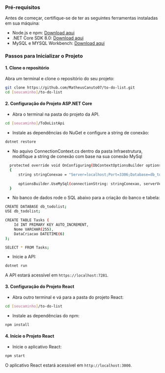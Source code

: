 ### Pré-requisitos

Antes de começar, certifique-se de ter as seguintes ferramentas instaladas em sua máquina:

- Node.js e npm: [Download aqui](https://nodejs.org/)
- .NET Core SDK 8.0: [Download aqui](https://dotnet.microsoft.com/download)
- MySQL e MYSQL Workbench: [Download aqui](https://dev.mysql.com/downloads/)

### Passos para Inicializar o Projeto

#### 1. Clone o repositório

Abra um terminal e clone o repositório do seu projeto:

```bash
git clone https://github.com/MatheusCanuto07/to-do-list.git
cd [seucaminho]/to-do-list
```

#### 2. Configuração do Projeto ASP.NET Core

- Abra o terminal na pasta do projeto da API.

```bash
cd [seucaminho]/ToDoListApi
```

- Instale as dependências do NuGet e configure a string de conexão:

```bash
dotnet restore
```

- No aquivo ConnectionContext.cs dentro da pasta Infraestrutura, modifique a string de conexão com base na sua conexão MySql

```bash
  protected override void OnConfiguring(DbContextOptionsBuilder optionsBuilder)
  {
      string stringConexao = "Server=localhost;Port=3306;Database=db_todolist;User Id=root;Password=DtiDigital@2024;";
  
      optionsBuilder.UseMySql(connectionString: stringConexao, serverVersion: ServerVersion.AutoDetect(stringConexao));
  } 
```

- No banco de dados rode o SQL abaixo para a criação do banco e tabela:

```bash
CREATE DATABASE db_todolist;
USE db_todolist;

CREATE TABLE Tasks (
    Id INT PRIMARY KEY AUTO_INCREMENT,
    Nome VARCHAR(255),
    DataCriacao DATETIME(6)
);

SELECT * FROM Tasks;
```

- Inicie a API:

```bash
dotnet run
```

A API estará acessível em `https://localhost:7281`.

#### 3. Configuração do Projeto React

- Abra outro terminal e vá para a pasta do projeto React:

```bash
cd [seucaminho]/to-do-list
```

- Instale as dependências do npm:

```bash
npm install
```

#### 4. Inicie o Projeto React

- Inicie o aplicativo React:

```bash
npm start
```

O aplicativo React estará acessível em `http://localhost:3000`.
